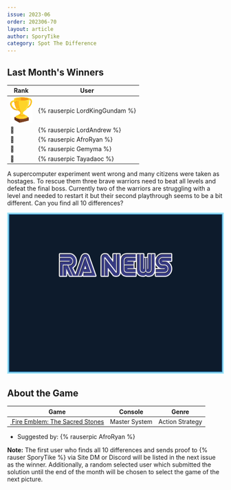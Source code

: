 ```yaml
---
issue: 2023-06
order: 202306-70
layout: article
author: SporyTike
category: Spot The Difference
---
```


## Last Month's Winners

<table><thead><tr><th>Rank</th><th>User</th></tr></thead><tbody>
  <tr><td><img src="../../img/trophy_small.png"/></td><td><div class="bingo-winner-small">{% rauserpic LordKingGundam %}</div></td></tr>
  <tr><td>🥈</td><td>{% rauserpic LordAndrew %}</td></tr>
  <tr><td>🥉</td><td>{% rauserpic AfroRyan %}</td></tr>
  <tr><td>🏅</td><td>{% rauserpic Gemyma %}</td></tr>
  <tr><td>🏅</td><td>{% rauserpic Tayadaoc %}</td></tr>
</tbody></table>

A supercomputer experiment went wrong and many citizens were taken as hostages. To rescue them three brave warriors need to beat all levels and defeat the final boss. Currently two of the warriors are struggling with a level and needed to restart it but their second playthrough seems to be a bit different. Can you find all 10 differences?

<p align="center">
  <img src="img/Fun/SpotTheDifferenceTemp.png" />
</p>

## About the Game

| Game                                                                                                                                                                                                                                         | Console       | Genre           |
| -------------------------------------------------------------------------------------------------------------------------------------------------------------------------------------------------------------------------------------------- | ------------- | --------------- |
| <a class="gameicon-link" href="https://retroachievements.org/game/11659" target="_blank" rel="noopener"> <img class="gameicon" src="https://retroachievements.org/Images/069804.png" alt=""> <span>Fire Emblem: The Sacred Stones</span></a> | Master System | Action Strategy |


* Suggested by: {% rauserpic AfroRyan %}

**Note:** The first user who finds all 10 differences and sends proof to {% rauser SporyTike %} via Site DM or Discord will be listed in the next issue as the winner. Additionally, a random selected user which submitted the solution until the end of the month will be chosen to select the game of the next picture.
